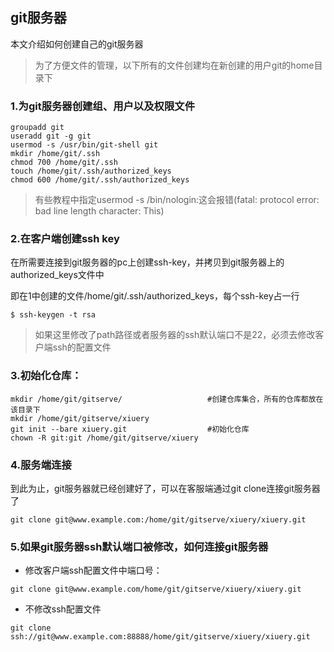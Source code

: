 
## git服务器
本文介绍如何创建自己的git服务器
> 为了方便文件的管理，以下所有的文件创建均在新创建的用户git的home目录下

### 1.为git服务器创建组、用户以及权限文件
```
groupadd git
useradd git -g git 
usermod -s /usr/bin/git-shell git
mkdir /home/git/.ssh
chmod 700 /home/git/.ssh
touch /home/git/.ssh/authorized_keys
chmod 600 /home/git/.ssh/authorized_keys
```
> 有些教程中指定usermod -s /bin/nologin:这会报错(fatal: protocol error: bad line length character: This)

### 2.在客户端创建ssh key
在所需要连接到git服务器的pc上创建ssh-key，并拷贝到git服务器上的authorized_keys文件中

即在1中创建的文件/home/git/.ssh/authorized_keys，每个ssh-key占一行
```
$ ssh-keygen -t rsa
```
> 如果这里修改了path路径或者服务器的ssh默认端口不是22，必须去修改客户端ssh的配置文件

### 3.初始化仓库：
```
mkdir /home/git/gitserve/		            #创建仓库集合，所有的仓库都放在该目录下
mkdir /home/git/gitserve/xiuery 
git init --bare xiuery.git		            #初始化仓库
chown -R git:git /home/git/gitserve/xiuery
```

### 4.服务端连接
到此为止，git服务器就已经创建好了，可以在客服端通过git clone连接git服务器了
```
git clone git@www.example.com:/home/git/gitserve/xiuery/xiuery.git
```

### 5.如果git服务器ssh默认端口被修改，如何连接git服务器

- 修改客户端ssh配置文件中端口号：
```
git clone git@www.example.com/home/git/gitserve/xiuery/xiuery.git
```

- 不修改ssh配置文件
```
git clone ssh://git@www.example.com:88888/home/git/gitserve/xiuery/xiuery.git
```